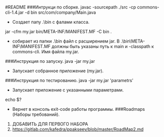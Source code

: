 #README
###Интрукци по сборке.
javac -sourcepath ./src -cp commons-cli-1.4.jar -d bin src/com/company/Main.java
- Создает папу .\bin с фалами класса. 

jar -cfm my.jar bin/META-INF/MANIFEST.MF -C bin .
- собирает из папки .\bin файл с расширением jar. В .\bin\META-INF\MANIFEST.MF должны быть указаны путь к main и
    -classpath к commons-cli. Имя файла my.jar.
    
###Инструкция по запуску.
java -jar my.jar
- Запускает собранное приложение (my.jar).

###Инструкция по тестированию.
java -jar my.jar 'parametrs'
- Запускает приложение с указанными параметрами. 

echo $?
- Вернет в консоль exit-code работы программы.
###Roadmaps (Наборы требований).
1. ДОБАВИТЬ ДЛЯ ПЕРВОГО НАБОРА
2. https://gitlab.com/kafedra/ppakseev/blob/master/RoadMap2.md